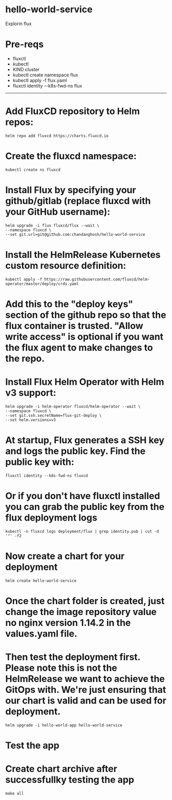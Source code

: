 # hello-world-service
Explorin flux 

# Pre-reqs
* fluxctl
* kubectl
* KIND cluster
* kubectl create namespace flux
* kubectl apply -f flux.yaml
* fluxctl identity --k8s-fwd-ns flux

---------------------------------------------------------------------------------------------------

# Add FluxCD repository to Helm repos:
```
helm repo add fluxcd https://charts.fluxcd.io
```

# Create the fluxcd namespace:
```
kubectl create ns fluxcd
```

# Install Flux by specifying your github/gitlab (replace fluxcd with your GitHub username):

```
helm upgrade -i flux fluxcd/flux --wait \
--namespace fluxcd \
--set git.url=git@github.com:chandanghosh/hello-world-service
```

# Install the HelmRelease Kubernetes custom resource definition:

```
kubectl apply -f https://raw.githubusercontent.com/fluxcd/helm-operator/master/deploy/crds.yaml
```

# Add this to the "deploy keys" section of the github repo so that the flux container is trusted. "Allow write access" is optional if you want the flux agent to make changes to the repo.



# Install Flux Helm Operator with Helm v3 support:
```
helm upgrade -i helm-operator fluxcd/helm-operator --wait \
--namespace fluxcd \
--set git.ssh.secretName=flux-git-deploy \
--set helm.versions=v3
```

# At startup, Flux generates a SSH key and logs the public key. Find the public key with:
```
fluxctl identity --k8s-fwd-ns fluxcd
```

# Or if you don't have fluxctl installed you can grab the public key from the flux deployment logs

```
kubectl -n fluxcd logs deployment/flux | grep identity.pub | cut -d '"' -f2
```

# Now create a chart for your deployment
```
helm create hello-world-service
```

# Once the chart folder is created, just change the image repository value no nginx version 1.14.2 in the values.yaml file.

# Then test the deployment first. Please note this is not the HelmRelease we want to achieve the GitOps with. We're just ensuring that our chart is valid and can be used for deployment.

```
helm upgrade -i hello-world-app hello-world-service
```
# Test the app

# Create chart archive after successfullky testing the app

```
make all
```

